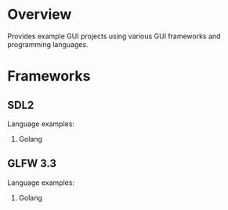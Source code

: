 # Overview

Provides example GUI projects using various GUI frameworks and programming languages.

# Frameworks

## SDL2

Language examples:
1. Golang

## GLFW 3.3

Language examples:
1. Golang
